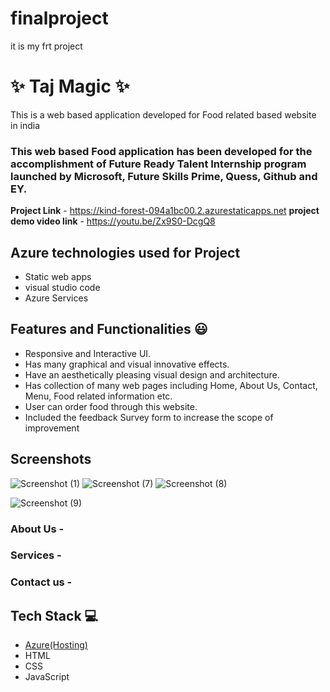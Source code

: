 # finalproject
it is my frt project
# ✨  Taj Magic  ✨

This is a web based application developed for Food related based website in india

### This web based Food application has been developed for the accomplishment of Future Ready Talent Internship program launched by Microsoft, Future Skills Prime, Quess, Github and EY.


**Project Link** - https://kind-forest-094a1bc00.2.azurestaticapps.net
**project demo video link** - https://youtu.be/Zx9S0-DcgQ8 

## Azure technologies used for Project

- Static web apps
- visual studio code
- Azure Services
## Features and Functionalities 😃

- Responsive and Interactive UI.
- Has many graphical and visual innovative effects.
- Have an aesthetically pleasing visual design and architecture.
- Has collection of many web pages including Home, About Us, Contact, Menu, Food related information etc.
- User can order food through this website.
- Included the feedback Survey form to increase the scope of improvement 

## Screenshots

![Screenshot (1)](https://user-images.githubusercontent.com/117972012/202886321-f9f13435-fe92-43c4-b146-b84a5e3e5ec7.png)
![Screenshot (7)](https://user-images.githubusercontent.com/117972012/202898970-9933cc78-9284-4c28-b695-6cd8cba94583.png)
![Screenshot (8)](https://user-images.githubusercontent.com/117972012/202898991-cc80f84a-95e1-4945-abe2-81e18b1316ed.png)


![Screenshot (9)](https://user-images.githubusercontent.com/117972012/202899000-05fd4c90-4816-42ab-bed4-00c28f472cbb.png)


   

### About Us -



### Services -



### Contact us -



## Tech Stack 💻

- [Azure(Hosting)](https://azure.microsoft.com/en-in/features/azure-portal/)
- HTML
- CSS
- JavaScript
